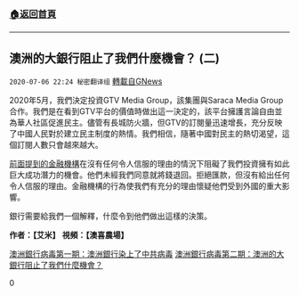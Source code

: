 ###  [:house:返回首頁](https://github.com/ourhimalayas/txt)
---

## 澳洲的大銀行阻止了我們什麼機會？ (二)
`2020-07-06 22:24 秘密翻译组` [轉載自GNews](https://gnews.org/zh-hant/256057/)

2020年5月，我們決定投資GTV Media Group，該集團與Saraca Media Group合作。我們是在看到GTV平台的價值時做出這一決定的，該平台擁護言論自由並為華人社區促進民主。儘管有長城防火牆，但GTV的訂閱量迅​​速增長，充分反映了中國人民對於建立民主制度的熱情。我們相信，隨著中國對民主的熱切渴望，這個訂閱人數只會越來越大。

[前面提到的金融機構](https://gnews.org/zh-hant/255400/)在沒有任何令人信服的理由的情況下阻礙了我們投資擁有如此巨大成功潛力的機會。他們未經我們同意就將錢退回。拒絕匯款，但沒有給出任何令人信服的理由。金融機構的行為使我們有充分的理由懷疑他們受到外國的重大影響。

銀行需要給我們一個解釋，什麼令到他們做出這樣的決策。

**作者：【艾米】** 
 **視頻：【澳喜農場】**

[澳洲銀行病毒第一期：澳洲銀行染上了中共病毒](https://gnews.org/zh-hant/255400/)
[澳洲銀行病毒第二期：澳洲的大銀行阻止了我們什麼機會？](https://gnews.org/zh-hant/256057/)

0
